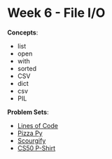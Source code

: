 # Week 6 - File I/O

**Concepts**:
- list
- open
- with
- sorted
- CSV
- dict
- csv
- PIL

**Problem Sets**:

- [Lines of Code](https://github.com/Snoower/cs50p-introduction-to-programming-with-python/blob/main/week-6/problem-sets/lines.py)
- [Pizza Py](https://github.com/Snoower/cs50p-introduction-to-programming-with-python/tree/main/week-6/problem-sets/pizza)
- [Scourgify](https://github.com/Snoower/cs50p-introduction-to-programming-with-python/tree/main/week-6/problem-sets/scourgify)
- [CS50 P-Shirt](https://github.com/Snoower/cs50p-introduction-to-programming-with-python/tree/main/week-6/problem-sets/shirt)

